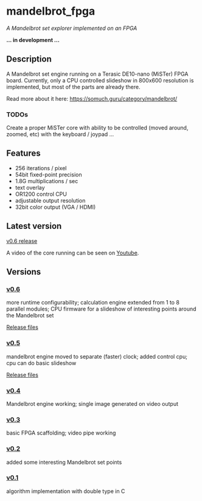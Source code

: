 # mandelbrot_fpga
*A Mandelbrot set explorer implemented on an FPGA*

**... in development ...**


## Description
A Mandelbrot set engine running on a Terasic DE10-nano (MiSTer) FPGA board. Currently, only a CPU controlled slideshow in 800x600 resolution is implemented, but most of the parts are already there.

Read more about it here: https://somuch.guru/category/mandelbrot/

### TODOs
Create a proper MiSTer core with ability to be controlled (moved around, zoomed, etc) with the keyboard / joypad ...


## Features
* 256 iterations / pixel
* 54bit fixed-point precision
* 1.8G multiplications / sec
* text overlay
* OR1200 control CPU
* adjustable output resolution
* 32bit color output (VGA / HDMI)


## Latest version
[v0.6 release](https://github.com/rkrajnc/mandelbrot_fpga/releases/tag/v0.6 "v0.6 release")

A video of the core running can be seen on [Youtube](https://youtu.be/2KtTfBC60v0 "Youtube").

## Versions

### [v0.6](https://github.com/rkrajnc/mandelbrot_fpga/tree/v0.6 "v0.6")
more runtime configurability; calculation engine extended from 1 to 8 parallel modules; CPU firmware for a slideshow of interesting points around the Mandelbrot set

[Release files](https://github.com/rkrajnc/mandelbrot_fpga/releases/tag/v0.6 "Release files")

### [v0.5](https://github.com/rkrajnc/mandelbrot_fpga/tree/v0.5 "v0.5")
mandelbrot engine moved to separate (faster) clock; added control cpu; cpu can do basic slideshow

[Release files](https://github.com/rkrajnc/mandelbrot_fpga/releases/tag/v0.5 "Release files")

### [v0.4](https://github.com/rkrajnc/mandelbrot_fpga/tree/v0.4 "v0.4")
Mandelbrot engine working; single image generated on video output

### [v0.3](https://github.com/rkrajnc/mandelbrot_fpga/tree/v0.3 "v0.3")
basic FPGA scaffolding; video pipe working

### [v0.2](https://github.com/rkrajnc/mandelbrot_fpga/tree/v0.2 "v0.2")
added some interesting Mandelbrot set points

### [v0.1](https://github.com/rkrajnc/mandelbrot_fpga/tree/v0.1 "v0.1")
algorithm implementation with double type in C


